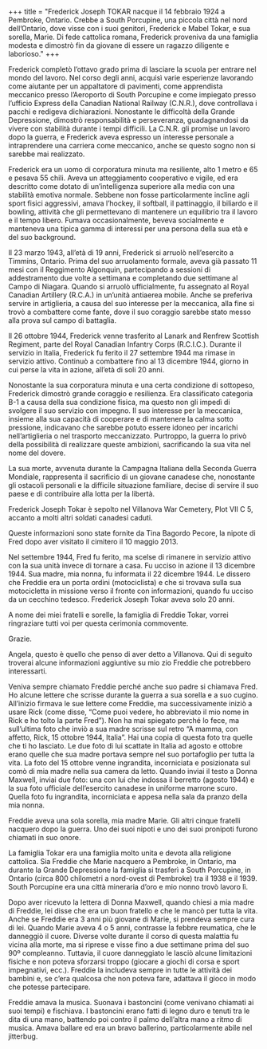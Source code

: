 +++
title = "Frederick Joseph TOKAR nacque il 14 febbraio 1924 a Pembroke, Ontario. Crebbe a South Porcupine, una piccola città nel nord dell’Ontario, dove visse con i suoi genitori, Frederick e Mabel Tokar, e sua sorella, Marie. Di fede cattolica romana, Frederick proveniva da una famiglia modesta e dimostrò fin da giovane di essere un ragazzo diligente e laborioso."
+++


Frederick completò l’ottavo grado prima di lasciare la scuola per entrare nel mondo del lavoro. Nel corso degli anni, acquisì varie esperienze lavorando come aiutante per un appaltatore di pavimenti, come apprendista meccanico presso l’Aeroporto di South Porcupine e come impiegato presso l’ufficio Express della Canadian National Railway (C.N.R.), dove controllava i pacchi e redigeva dichiarazioni. Nonostante le difficoltà della Grande Depressione, dimostrò responsabilità e perseveranza, guadagnandosi da vivere con stabilità durante i tempi difficili. La C.N.R. gli promise un lavoro dopo la guerra, e Frederick aveva espresso un interesse personale a intraprendere una carriera come meccanico, anche se questo sogno non si sarebbe mai realizzato.

Frederick era un uomo di corporatura minuta ma resiliente, alto 1 metro e 65 e pesava 55 chili. Aveva un atteggiamento cooperativo e vigile, ed era descritto come dotato di un’intelligenza superiore alla media con una stabilità emotiva normale. Sebbene non fosse particolarmente incline agli sport fisici aggressivi, amava l’hockey, il softball, il pattinaggio, il biliardo e il bowling, attività che gli permettevano di mantenere un equilibrio tra il lavoro e il tempo libero. Fumava occasionalmente, beveva socialmente e manteneva una tipica gamma di interessi per una persona della sua età e del suo background.

Il 23 marzo 1943, all’età di 19 anni, Frederick si arruolò nell’esercito a Timmins, Ontario. Prima del suo arruolamento formale, aveva già passato 11 mesi con il Reggimento Algonquin, partecipando a sessioni di addestramento due volte a settimana e completando due settimane al Campo di Niagara. Quando si arruolò ufficialmente, fu assegnato al Royal Canadian Artillery (R.C.A.) in un’unità antiaerea mobile. Anche se preferiva servire in artiglieria, a causa del suo interesse per la meccanica, alla fine si trovò a combattere come fante, dove il suo coraggio sarebbe stato messo alla prova sul campo di battaglia.

Il 26 ottobre 1944, Frederick venne trasferito al Lanark and Renfrew Scottish Regiment, parte del Royal Canadian Infantry Corps (R.C.I.C.). Durante il servizio in Italia, Frederick fu ferito il 27 settembre 1944 ma rimase in servizio attivo. Continuò a combattere fino al 13 dicembre 1944, giorno in cui perse la vita in azione, all’età di soli 20 anni.

Nonostante la sua corporatura minuta e una certa condizione di sottopeso, Frederick dimostrò grande coraggio e resilienza. Era classificato categoria B-1 a causa della sua condizione fisica, ma questo non gli impedì di svolgere il suo servizio con impegno. Il suo interesse per la meccanica, insieme alla sua capacità di cooperare e di mantenere la calma sotto pressione, indicavano che sarebbe potuto essere idoneo per incarichi nell’artiglieria o nel trasporto meccanizzato. Purtroppo, la guerra lo privò della possibilità di realizzare queste ambizioni, sacrificando la sua vita nel nome del dovere.

La sua morte, avvenuta durante la Campagna Italiana della Seconda Guerra Mondiale, rappresenta il sacrificio di un giovane canadese che, nonostante gli ostacoli personali e la difficile situazione familiare, decise di servire il suo paese e di contribuire alla lotta per la libertà.

Frederick Joseph Tokar è sepolto nel Villanova War Cemetery, Plot VII C 5, accanto a molti altri soldati canadesi caduti.

Queste informazioni sono state fornite da Tina Bagordo Pecore, la nipote di Fred dopo aver visitato il cimitero il 10 maggio 2013.

Nel settembre 1944, Fred fu ferito, ma scelse di rimanere in servizio attivo con la sua unità invece di tornare a casa. Fu ucciso in azione il 13 dicembre 1944. Sua madre, mia nonna, fu informata il 22 dicembre 1944. Le dissero che Freddie era un porta ordini (motociclista) e che si trovava sulla sua motocicletta in missione verso il fronte con informazioni, quando fu ucciso da un cecchino tedesco. Frederick Joseph Tokar aveva solo 20 anni.

A nome dei miei fratelli e sorelle, la famiglia di Freddie Tokar, vorrei ringraziare tutti voi per questa cerimonia commovente.

Grazie.

Angela, questo è quello che penso di aver detto a Villanova. Qui di seguito troverai alcune informazioni aggiuntive su mio zio Freddie che potrebbero interessarti.

Veniva sempre chiamato Freddie perché anche suo padre si chiamava Fred. Ho alcune lettere che scrisse durante la guerra a sua sorella e a suo cugino. All’inizio firmava le sue lettere come Freddie, ma successivamente iniziò a usare Rick (come disse, “Come puoi vedere, ho abbreviato il mio nome in Rick e ho tolto la parte Fred”). Non ha mai spiegato perché lo fece, ma sull’ultima foto che inviò a sua madre scrisse sul retro “A mamma, con affetto, Rick, 15 ottobre 1944, Italia”. Hai una copia di questa foto tra quelle che ti ho lasciato. Le due foto di lui scattate in Italia ad agosto e ottobre erano quelle che sua madre portava sempre nel suo portafoglio per tutta la vita. La foto del 15 ottobre venne ingrandita, incorniciata e posizionata sul comò di mia madre nella sua camera da letto. Quando inviai il testo a Donna Maxwell, inviai due foto: una con lui che indossa il berretto (agosto 1944) e la sua foto ufficiale dell’esercito canadese in uniforme marrone scuro. Quella foto fu ingrandita, incorniciata e appesa nella sala da pranzo della mia nonna.

Freddie aveva una sola sorella, mia madre Marie. Gli altri cinque fratelli nacquero dopo la guerra. Uno dei suoi nipoti e uno dei suoi pronipoti furono chiamati in suo onore.

La famiglia Tokar era una famiglia molto unita e devota alla religione cattolica. Sia Freddie che Marie nacquero a Pembroke, in Ontario, ma durante la Grande Depressione la famiglia si trasferì a South Porcupine, in Ontario (circa 800 chilometri a nord-ovest di Pembroke) tra il 1938 e il 1939. South Porcupine era una città mineraria d’oro e mio nonno trovò lavoro lì.

Dopo aver ricevuto la lettera di Donna Maxwell, quando chiesi a mia madre di Freddie, lei disse che era un buon fratello e che le mancò per tutta la vita. Anche se Freddie era 3 anni più giovane di Marie, si prendeva sempre cura di lei. Quando Marie aveva 4 o 5 anni, contrasse la febbre reumatica, che le danneggiò il cuore. Diverse volte durante il corso di questa malattia fu vicina alla morte, ma si riprese e visse fino a due settimane prima del suo 90º compleanno. Tuttavia, il cuore danneggiato le lasciò alcune limitazioni fisiche e non poteva sforzarsi troppo (giocare a giochi di corsa e sport impegnativi, ecc.). Freddie la includeva sempre in tutte le attività dei bambini e, se c’era qualcosa che non poteva fare, adattava il gioco in modo che potesse partecipare.

Freddie amava la musica. Suonava i bastoncini (come venivano chiamati ai suoi tempi) e fischiava. I bastoncini erano fatti di legno duro e tenuti tra le dita di una mano, battendo poi contro il palmo dell’altra mano a ritmo di musica. Amava ballare ed era un bravo ballerino, particolarmente abile nel jitterbug.

